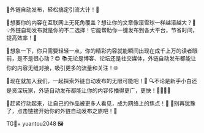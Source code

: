 🚀外链自动发布，轻松搞定引流大计！🚀

🎯想要你的内容在互联网上无死角覆盖？想让你的文章像滚雪球一样越滚越大？🎯
💡外链自动发布就是你的不二选择！它能帮助你一键发布到各大平台，节省时间，提高效率！💫

🌈想象一下，你只需要轻轻一点，你的精彩内容就能瞬间出现在成千上万的读者眼前，是不是很心动？😍
📚无论是博客、论坛还是社交媒体，外链自动发布都能让你的内容无缝对接，吸引更多的流量和关注！🌐

🌟现在就加入我们，一起探索外链自动发布的无限可能吧！🌟
🔍不论是新手小白还是资深玩家，外链自动发布都能让你的内容传播得更广，更快！👨‍💻👩‍💻

🎉赶紧行动起来，让自己的作品被更多人看见，成为网络上的焦点！🎉
🔗别再犹豫了，点击链接开始你的外链自动发布之旅吧！🚀

TG💪+ yuantou2048  🖼️